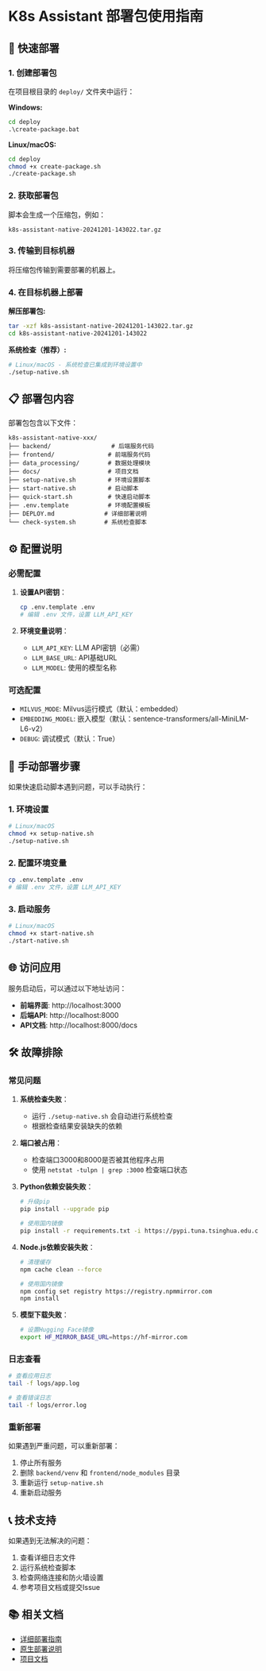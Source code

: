 # K8s Assistant 部署包使用指南

## 🚀 快速部署

### 1. 创建部署包

在项目根目录的 `deploy/` 文件夹中运行：

**Windows:**
```cmd
cd deploy
.\create-package.bat
```

**Linux/macOS:**
```bash
cd deploy
chmod +x create-package.sh
./create-package.sh
```

### 2. 获取部署包

脚本会生成一个压缩包，例如：
```
k8s-assistant-native-20241201-143022.tar.gz
```

### 3. 传输到目标机器

将压缩包传输到需要部署的机器上。

### 4. 在目标机器上部署

**解压部署包:**
```bash
tar -xzf k8s-assistant-native-20241201-143022.tar.gz
cd k8s-assistant-native-20241201-143022
```

**系统检查（推荐）:**
```bash
# Linux/macOS - 系统检查已集成到环境设置中
./setup-native.sh
```

## 📋 部署包内容

部署包包含以下文件：

```
k8s-assistant-native-xxx/
├── backend/                 # 后端服务代码
├── frontend/               # 前端服务代码
├── data_processing/        # 数据处理模块
├── docs/                   # 项目文档
├── setup-native.sh         # 环境设置脚本
├── start-native.sh         # 启动脚本
├── quick-start.sh          # 快速启动脚本
├── .env.template           # 环境配置模板
├── DEPLOY.md              # 详细部署说明
└── check-system.sh        # 系统检查脚本
```

## ⚙️ 配置说明

### 必需配置

1. **设置API密钥**：
   ```bash
   cp .env.template .env
   # 编辑 .env 文件，设置 LLM_API_KEY
   ```

2. **环境变量说明**：
   - `LLM_API_KEY`: LLM API密钥（必需）
   - `LLM_BASE_URL`: API基础URL
   - `LLM_MODEL`: 使用的模型名称

### 可选配置

- `MILVUS_MODE`: Milvus运行模式（默认：embedded）
- `EMBEDDING_MODEL`: 嵌入模型（默认：sentence-transformers/all-MiniLM-L6-v2）
- `DEBUG`: 调试模式（默认：True）

## 🔧 手动部署步骤

如果快速启动脚本遇到问题，可以手动执行：

### 1. 环境设置
```bash
# Linux/macOS
chmod +x setup-native.sh
./setup-native.sh

```

### 2. 配置环境变量
```bash
cp .env.template .env
# 编辑 .env 文件，设置 LLM_API_KEY
```

### 3. 启动服务
```bash
# Linux/macOS
chmod +x start-native.sh
./start-native.sh
```

## 🌐 访问应用

服务启动后，可以通过以下地址访问：

- **前端界面**: http://localhost:3000
- **后端API**: http://localhost:8000
- **API文档**: http://localhost:8000/docs

## 🛠️ 故障排除

### 常见问题

1. **系统检查失败**：
   - 运行 `./setup-native.sh` 会自动进行系统检查
   - 根据检查结果安装缺失的依赖

2. **端口被占用**：
   - 检查端口3000和8000是否被其他程序占用
   - 使用 `netstat -tulpn | grep :3000` 检查端口状态

3. **Python依赖安装失败**：
   ```bash
   # 升级pip
   pip install --upgrade pip
   
   # 使用国内镜像
   pip install -r requirements.txt -i https://pypi.tuna.tsinghua.edu.cn/simple/
   ```

4. **Node.js依赖安装失败**：
   ```bash
   # 清理缓存
   npm cache clean --force
   
   # 使用国内镜像
   npm config set registry https://registry.npmmirror.com
   npm install
   ```

5. **模型下载失败**：
   ```bash
   # 设置Hugging Face镜像
   export HF_MIRROR_BASE_URL=https://hf-mirror.com
   ```

### 日志查看

```bash
# 查看应用日志
tail -f logs/app.log

# 查看错误日志
tail -f logs/error.log
```

### 重新部署

如果遇到严重问题，可以重新部署：

1. 停止所有服务
2. 删除 `backend/venv` 和 `frontend/node_modules` 目录
3. 重新运行 `setup-native.sh`
4. 重新启动服务

## 📞 技术支持

如果遇到无法解决的问题：

1. 查看详细日志文件
2. 运行系统检查脚本
3. 检查网络连接和防火墙设置
4. 参考项目文档或提交Issue

## 📚 相关文档

- [详细部署指南](README.md)
- [原生部署说明](../README-NATIVE.md)
- [项目文档](../README.md)
